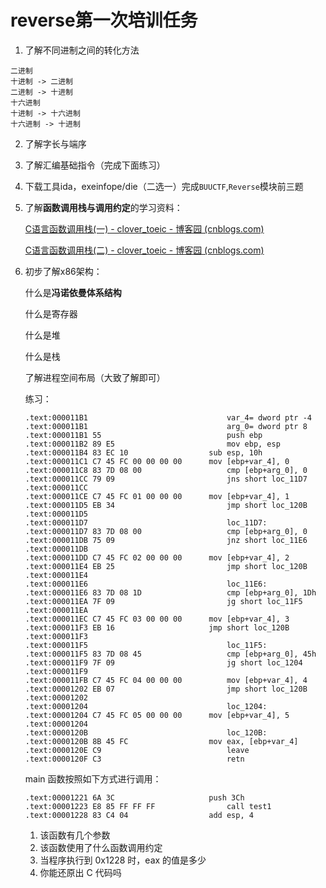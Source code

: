 # reverse第一次培训任务

1. 了解不同进制之间的转化方法

```
二进制
十进制 -> 二进制
二进制 -> 十进制
十六进制
十进制 -> 十六进制
十六进制 -> 十进制
```

2. 了解字长与端序

3. 了解汇编基础指令（完成下面练习）

4. 下载工具ida，exeinfope/die（二选一）完成`BUUCTF`,`Reverse`模块前三题

5. 了解**函数调用栈与调用约定**的学习资料：

   [C语言函数调用栈(一) - clover_toeic - 博客园 (cnblogs.com)](https://www.cnblogs.com/clover-toeic/p/3755401.html)

   [C语言函数调用栈(二) - clover_toeic - 博客园 (cnblogs.com)](https://www.cnblogs.com/clover-toeic/p/3756668.html)

6. 初步了解x86架构：

   什么是**冯诺依曼体系结构**

   什么是寄存器

   什么是堆

   什么是栈

   了解进程空间布局（大致了解即可）

   

   

   练习：

   ```
   .text:000011B1 								var_4= dword ptr -4
   .text:000011B1 								arg_0= dword ptr 8
   .text:000011B1 55 							push ebp
   .text:000011B2 89 E5 						mov ebp, esp
   .text:000011B4 83 EC 10 					sub esp, 10h
   .text:000011C1 C7 45 FC 00 00 00 00 		mov [ebp+var_4], 0
   .text:000011C8 83 7D 08 00 					cmp [ebp+arg_0], 0
   .text:000011CC 79 09 						jns short loc_11D7
   .text:000011CC
   .text:000011CE C7 45 FC 01 00 00 00 		mov [ebp+var_4], 1
   .text:000011D5 EB 34 						jmp short loc_120B
   .text:000011D5
   .text:000011D7								loc_11D7:
   .text:000011D7 83 7D 08 00 					cmp [ebp+arg_0], 0
   .text:000011DB 75 09 						jnz short loc_11E6
   .text:000011DB
   .text:000011DD C7 45 FC 02 00 00 00 		mov [ebp+var_4], 2
   .text:000011E4 EB 25 						jmp short loc_120B
   .text:000011E4
   .text:000011E6 								loc_11E6:
   .text:000011E6 83 7D 08 1D 					cmp [ebp+arg_0], 1Dh
   .text:000011EA 7F 09 						jg short loc_11F5
   .text:000011EA
   .text:000011EC C7 45 FC 03 00 00 00 		mov [ebp+var_4], 3
   .text:000011F3 EB 16						jmp short loc_120B
   .text:000011F3
   .text:000011F5								loc_11F5:
   .text:000011F5 83 7D 08 45 					cmp [ebp+arg_0], 45h
   .text:000011F9 7F 09 						jg short loc_1204
   .text:000011F9
   .text:000011FB C7 45 FC 04 00 00 00			mov [ebp+var_4], 4
   .text:00001202 EB 07 						jmp short loc_120B
   .text:00001202
   .text:00001204 								loc_1204:
   .text:00001204 C7 45 FC 05 00 00 00 		mov [ebp+var_4], 5
   .text:00001204
   .text:0000120B 								loc_120B:
   .text:0000120B 8B 45 FC 					mov eax, [ebp+var_4]
   .text:0000120E C9 							leave
   .text:0000120F C3 							retn
   ```

   main 函数按照如下方式进行调用：

   ```
   .text:00001221 6A 3C						push 3Ch
   .text:00001223 E8 85 FF FF FF				call test1
   .text:00001228 83 C4 04 					add esp, 4
   ```

   1. 该函数有几个参数
   2. 该函数使用了什么函数调用约定
   3. 当程序执行到 0x1228 时，eax 的值是多少
   4. 你能还原出 C 代码吗

   

   

